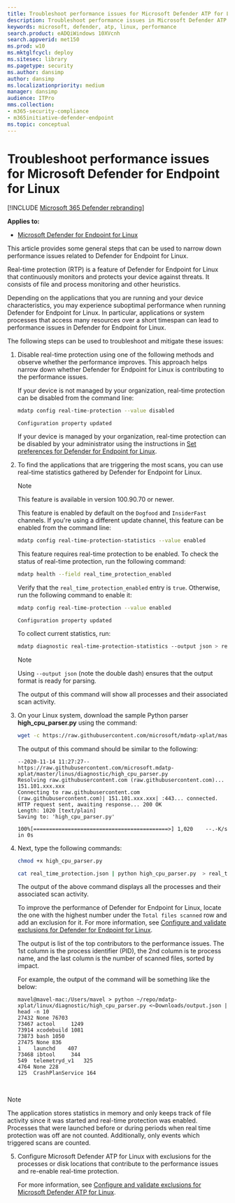 ```yaml
---
title: Troubleshoot performance issues for Microsoft Defender ATP for Linux
description: Troubleshoot performance issues in Microsoft Defender ATP for Linux.
keywords: microsoft, defender, atp, linux, performance
search.product: eADQiWindows 10XVcnh
search.appverid: met150
ms.prod: w10
ms.mktglfcycl: deploy
ms.sitesec: library
ms.pagetype: security
ms.author: dansimp
author: dansimp
ms.localizationpriority: medium
manager: dansimp
audience: ITPro
mms.collection: 
- m365-security-compliance 
- m365initiative-defender-endpoint 
ms.topic: conceptual
---
```


# Troubleshoot performance issues for Microsoft Defender for Endpoint for Linux

[!INCLUDE [Microsoft 365 Defender rebranding](../../includes/microsoft-defender.md)]


**Applies to:**

- [Microsoft Defender for Endpoint for Linux](microsoft-defender-atp-linux.md)

This article provides some general steps that can be used to narrow down performance issues related to Defender for Endpoint for Linux.

Real-time protection (RTP) is a feature of Defender for Endpoint for Linux that continuously monitors and protects your device against threats. It consists of file and process monitoring and other heuristics.

Depending on the applications that you are running and your device characteristics, you may experience suboptimal performance when running Defender for Endpoint for Linux. In particular, applications or system processes that access many resources over a short timespan can lead to performance issues in Defender for Endpoint for Linux.

The following steps can be used to troubleshoot and mitigate these issues:

1. Disable real-time protection using one of the following methods and observe whether the performance improves. This approach helps narrow down whether Defender for Endpoint for Linux is contributing to the performance issues.

    If your device is not managed by your organization, real-time protection can be disabled from the command line:

    ```bash
    mdatp config real-time-protection --value disabled
    ```
    ```Output
    Configuration property updated
    ```

    If your device is managed by your organization, real-time protection can be disabled by your administrator using the instructions in [Set preferences for Defender for Endpoint for Linux](linux-preferences.md).

2. To find the applications that are triggering the most scans, you can use real-time statistics gathered by Defender for Endpoint for Linux. 

    > [!NOTE]
    > This feature is available in version 100.90.70 or newer.

    This feature is enabled by default on the `Dogfood` and `InsiderFast` channels. If you're using a different update channel, this feature can be enabled from the command line:
 
    ```bash
    mdatp config real-time-protection-statistics --value enabled
    ```

    This feature requires real-time protection to be enabled. To check the status of real-time protection, run the following command:

    ```bash
    mdatp health --field real_time_protection_enabled
    ```

    Verify that the `real_time_protection_enabled` entry is `true`. Otherwise, run the following command to enable it:

    ```bash
    mdatp config real-time-protection --value enabled
    ```
    ```Output
    Configuration property updated
    ```

    To collect current statistics, run:

    ```bash
    mdatp diagnostic real-time-protection-statistics --output json > real_time_protection.json
    ```
    > [!NOTE]
    > Using ```--output json``` (note the double dash) ensures that the output format is ready for parsing.

    The output of this command will show all processes and their associated scan activity. 

3. On your Linux system, download the sample Python parser **high_cpu_parser.py** using the command: 

    ```bash
    wget -c https://raw.githubusercontent.com/microsoft/mdatp-xplat/master/linux/diagnostic/high_cpu_parser.py
    ```
    The output of this command should be similar to the following:

    ```Output
    --2020-11-14 11:27:27-- https://raw.githubusercontent.com/microsoft.mdatp-xplat/master/linus/diagnostic/high_cpu_parser.py
    Resolving raw.githubusercontent.com (raw.githubusercontent.com)... 151.101.xxx.xxx
    Connecting to raw.githubusercontent.com (raw.githubusercontent.com)| 151.101.xxx.xxx| :443... connected.
    HTTP request sent, awaiting response... 200 OK
    Length: 1020 [text/plain]
    Saving to: 'high_cpu_parser.py'

    100%[===========================================>] 1,020    --.-K/s   in 0s
    ```
4. Next, type the following commands:
    ```bash
    chmod +x high_cpu_parser.py
    ```
    ```bash
    cat real_time_protection.json | python high_cpu_parser.py  > real_time_protection.log
    ```

    The output of the above command displays all the processes and their associated scan activity.

    To improve the performance of Defender for Endpoint for Linux, locate the one with the highest number under the `Total files scanned` row and add an exclusion for it. For more information, see [Configure and validate exclusions for Defender for Endpoint for Linux](linux-exclusions.md).
    
    The output is list of the top contributors to the performance issues. The 1st column is the process identifier (PID), the 2nd column is te process name, and the last column is the number of scanned files, sorted by impact.
    
    For example, the output of the command will be something like the below: 

    ```Output
    mavel@mavel-mac:/Users/mavel > python ~/repo/mdatp-xplat/linux/diagnostic/high_cpu_parser.py <~Downloads/output.json | head -n 10
	27432 None 76703
	73467 actool     1249
	73914 xcodebuild 1081
	73873 bash 1050
	27475 None 836
	1    launchd    407
	73468 ibtool     344
	549  telemetryd_v1   325
	4764 None 228
	125  CrashPlanService 164
    ```
 
                
    
>[!NOTE]
> The application stores statistics in memory and only keeps track of file activity since it was started and real-time protection was enabled. Processes that were launched before or during periods when real time protection was off are not counted. Additionally, only events which triggered scans are counted.

5. Configure Microsoft Defender ATP for Linux with exclusions for the processes or disk locations that contribute to the performance issues and re-enable real-time protection.

    For more information, see [Configure and validate exclusions for Microsoft Defender ATP for Linux](linux-exclusions.md).    


